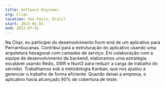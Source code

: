 ```yaml
---
title: Software Engineer
org: Cliqx
location: São Paulo, Brazil
start: 2023-01-01
end: 2023-07-01
---
```


Na Cliqx, eu participei do desenvolvimento front-end de um aplicativo para Pernambucanas. Contribuí para a estruturação do aplicativo usando uma arquitetura hexagonal com camadas de serviço. Em colaboração com a equipe de desenvolvimento de backend, elaboramos uma estratégia escalável usando Redis, SWR e Nuxt3 para reduzir a carga de trabalho do servidor. Trabalhamos sob a metodologia Kanban, que nos ajudou a gerenciar o trabalho de forma eficiente. Quando deixei a empresa, o aplicativo havia alcançado 90% de cobertura de teste.
